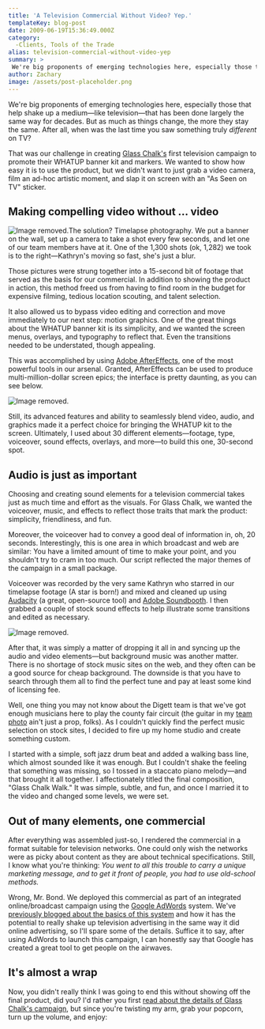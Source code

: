 ```yaml
---
title: 'A Television Commercial Without Video? Yep.'
templateKey: blog-post
date: 2009-06-19T15:36:49.000Z
category: 
  -Clients, Tools of the Trade
alias: television-commercial-without-video-yep
summary: > 
 We're big proponents of emerging technologies here, especially those that help shake up a medium—like television—that has been done largely the same way for decades. But as much as things change, the more they stay the same. After all, when was the last time you saw something truly different on TV?
author: Zachary
image: /assets/post-placeholder.png
---
```


We're big proponents of emerging technologies here, especially those that help shake up a medium—like television—that has been done largely the same way for decades. But as much as things change, the more they stay the same. After all, when was the last time you saw something truly _different_ on TV?

That was our challenge in creating [Glass Chalk's](http://www.glasschalk.com) first television campaign to promote their WHATUP banner kit and markers. We wanted to show how easy it is to use the product, but we didn't want to just grab a video camera, film an ad-hoc artistic moment, and slap it on screen with an "As Seen on TV" sticker.

Making compelling video without ... video
-----------------------------------------

![Image removed.](/core/misc/icons/e32700/error.svg "This image has been removed. For security reasons, only images from the local domain are allowed.")The solution? Timelapse photography. We put a banner on the wall, set up a camera to take a shot every few seconds, and let one of our team members have at it. One of the 1,300 shots (ok, 1,282) we took is to the right—Kathryn's moving so fast, she's just a blur.

Those pictures were strung together into a 15-second bit of footage that served as the basis for our commercial. In addition to showing the product in action, this method freed us from having to find room in the budget for expensive filming, tedious location scouting, and talent selection.

It also allowed us to bypass video editing and correction and move immediately to our next step: motion graphics. One of the great things about the WHATUP banner kit is its simplicity, and we wanted the screen menus, overlays, and typography to reflect that. Even the transitions needed to be understated, though appealing.

This was accomplished by using [Adobe AfterEffects](http://www.adobe.com/products/aftereffects), one of the most powerful tools in our arsenal. Granted, AfterEffects can be used to produce multi-million-dollar screen epics; the interface is pretty daunting, as you can see below.

![Image removed.](/core/misc/icons/e32700/error.svg "This image has been removed. For security reasons, only images from the local domain are allowed.")

Still, its advanced features and ability to seamlessly blend video, audio, and graphics made it a perfect choice for bringing the WHATUP kit to the screen. Ultimately, I used about 30 different elements—footage, type, voiceover, sound effects, overlays, and more—to build this one, 30-second spot.

Audio is just as important
--------------------------

Choosing and creating sound elements for a television commercial takes just as much time and effort as the visuals. For Glass Chalk, we wanted the voiceover, music, and effects to reflect those traits that mark the product: simplicity, friendliness, and fun.

Moreover, the voiceover had to convey a good deal of information in, oh, 20 seconds. Interestingly, this is one area in which broadcast and web are similar: You have a limited amount of time to make your point, and you shouldn't try to cram in too much. Our script reflected the major themes of the campaign in a small package.

Voiceover was recorded by the very same Kathryn who starred in our timelapse footage (A star is born!) and mixed and cleaned up using [Audacity](http://audacity.sourceforge.net) (a great, open-source tool) and [Adobe Soundbooth](http://www.adobe.com/products/soundbooth). I then grabbed a couple of stock sound effects to help illustrate some transitions and edited as necessary.

![Image removed.](/core/misc/icons/e32700/error.svg "This image has been removed. For security reasons, only images from the local domain are allowed.")

After that, it was simply a matter of dropping it all in and syncing up the audio and video elements—but background music was another matter. There is no shortage of stock music sites on the web, and they often can be a good source for cheap background. The downside is that you have to search through them all to find the perfect tune and pay at least some kind of licensing fee.

Well, one thing you may not know about the Digett team is that we've got enough musicians here to play the county fair circuit (the guitar in my [team photo](/about-us/our-firm) ain't just a prop, folks). As I couldn't quickly find the perfect music selection on stock sites, I decided to fire up my home studio and create something custom.

I started with a simple, soft jazz drum beat and added a walking bass line, which almost sounded like it was enough. But I couldn't shake the feeling that something was missing, so I tossed in a staccato piano melody—and that brought it all together. I affectionately titled the final composition, "Glass Chalk Walk." It was simple, subtle, and fun, and once I married it to the video and changed some levels, we were set.

Out of many elements, one commercial
------------------------------------

After everything was assembled just-so, I rendered the commercial in a format suitable for television networks. One could only wish the networks were as picky about content as they are about technical specifications. Still, I know what you're thinking: _You went to all this trouble to carry a unique marketing message, and to get it front of people, you had to use old-school methods._

Wrong, Mr. Bond. We deployed this commercial as part of an integrated online/broadcast campaign using the [Google AdWords](http://adwords.google.com) system. We've [previously blogged about the basics of this system](/2009/01/05/you-can-teach-old-television-new-tricks) and how it has the potential to really shake up television advertising in the same way it did online advertising, so I'll spare some of the details. Suffice it to say, after using AdWords to launch this campaign, I can honestly say that Google has created a great tool to get people on the airwaves.

It's almost a wrap
------------------

Now, you didn't really think I was going to end this without showing off the final product, did you? I'd rather you first [read about the details of Glass Chalk's campaign](/2009/06/23/glass-chalk-online-on-air-artistry), but since you're twisting my arm, grab your popcorn, turn up the volume, and enjoy: